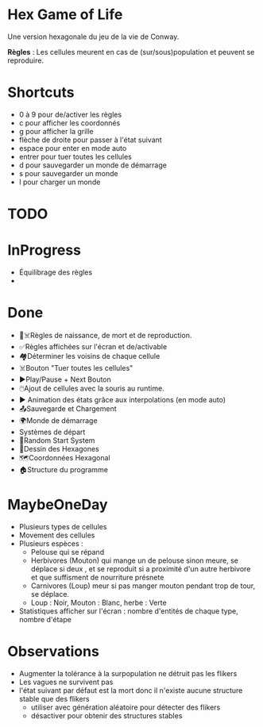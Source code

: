 # Hex Game of Life
Une version hexagonale du jeu de la vie de Conway.

**Règles** : Les cellules meurent en cas de (sur/sous)population et peuvent se reproduire.

# Shortcuts
- 0 à 9 pour de/activer les règles
- c pour afficher les coordonnés
- g pour afficher la grille
- flèche de droite pour passer à l'état suivant
- espace pour enter en mode auto
- entrer pour tuer toutes les cellules 
- d pour sauvegarder un monde de démarrage 
- s pour sauvegarder un monde
- l pour charger un monde 

# TODO

# InProgress
- Équilibrage des règles
- 
# Done
- 🌱☠️Règles de naissance, de mort et de reproduction. 
- ✅Règles affichées sur l'écran et de/activable
- 🏘️Déterminer les voisins de chaque cellule
- ☠️Bouton "Tuer toutes les cellules"
- ▶️Play/Pause + Next Bouton
- 🖱️Ajout de cellules avec la souris au runtime.
- ▶️ Animation des états grâce aux interpolations (en mode auto)
- 📤Sauvegarde et Chargement 
- 🌍Monde de démarrage 
- Systèmes de départ
- 🎲Random Start System
- 🎨Dessin des Hexagones
- 🗺️Coordonnées Hexagonal
- 🏠Structure du programme

# MaybeOneDay

- Plusieurs types de cellules
- Movement des cellules
- Plusieurs espèces : 
  - Pelouse qui se répand
  - Herbivores (Mouton) qui mange un de pelouse sinon meure, se déplace si deux , et se reproduit si a proximité d'un autre herbivore et que suffisment de nourriture présnete
  - Carnivores (Loup) meur si pas manger mouton pendant trop de tour, se déplace.
  - Loup : Noir, Mouton : Blanc, herbe : Verte
- Statistiques afficher sur l'écran : nombre d'entités de chaque type, nombre d'étape

# Observations 
- Augmenter la tolérance à la surpopulation ne détruit pas les flikers
- Les vagues ne survivent pas
- l'état suivant par défaut est la mort donc il n'existe aucune structure stable que des flikers
  - utiliser avec génération aléatoire pour détecter des flikers
  - désactiver pour obtenir des structures stables